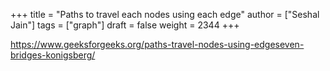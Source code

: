 +++
title = "Paths to travel each nodes using each edge"
author = ["Seshal Jain"]
tags = ["graph"]
draft = false
weight = 2344
+++

<https://www.geeksforgeeks.org/paths-travel-nodes-using-edgeseven-bridges-konigsberg/>
